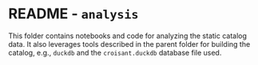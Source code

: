 # README - `analysis`

This folder contains notebooks and code for analyzing the static catalog data. It also leverages tools described in the parent folder for building the catalog, e.g., `duckdb` and the `croisant.duckdb` database file used.

